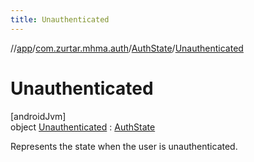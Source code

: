 ```yaml
---
title: Unauthenticated
---
```

//[app](../../../../index.html)/[com.zurtar.mhma.auth](../../index.html)/[AuthState](../index.html)/[Unauthenticated](index.html)



# Unauthenticated



[androidJvm]\
object [Unauthenticated](index.html) : [AuthState](../index.html)

Represents the state when the user is unauthenticated.

